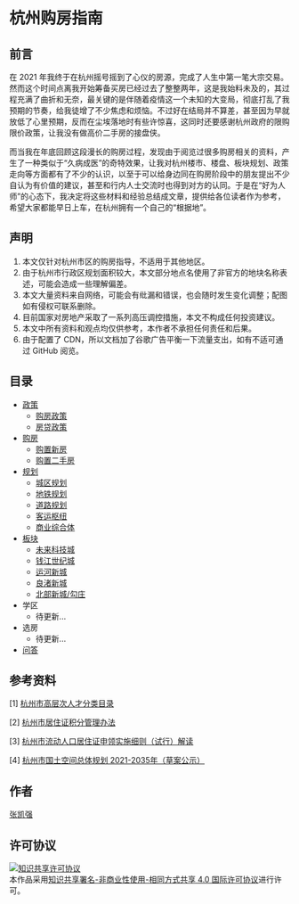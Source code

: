 # 杭州购房指南

## 前言

在 2021 年我终于在杭州摇号摇到了心仪的房源，完成了人生中第一笔大宗交易。然而这个时间点离我开始筹备买房已经过去了整整两年，这是我始料未及的，其过程充满了曲折和无奈，最关键的是伴随着疫情这一个未知的大变局，彻底打乱了我预期的节奏，给我徒增了不少焦虑和烦恼。不过好在结局并不算差，甚至因为早就放低了心里预期，反而在尘埃落地时有些许惊喜，这同时还要感谢杭州政府的限购限价政策，让我没有做高价二手房的接盘侠。

而当我在年底回顾这段漫长的购房过程，发现由于阅览过很多购房相关的资料，产生了一种类似于“久病成医”的奇特效果，让我对杭州楼市、楼盘、板块规划、政策走向等方面都有了不少的认识，以至于可以给身边同在购房阶段中的朋友提出不少自认为有价值的建议，甚至和行内人士交流时也得到对方的认同。于是在“好为人师”的心态下，我决定将这些材料和经验总结成文章，提供给各位读者作为参考，希望大家都能早日上车，在杭州拥有一个自己的“根据地”。

## 声明

1. 本文仅针对杭州市区的购房指导，不适用于其他地区。
2. 由于杭州市行政区规划面积较大，本文部分地点名使用了非官方的地块名称表述，可能会造成一些理解偏差。
3. 本文大量资料来自网络，可能会有纰漏和错误，也会随时发生变化调整；配图如有侵权可联系删除。
4. 目前国家对房地产采取了一系列高压调控措施，本文不构成任何投资建议。
5. 本文中所有资料和观点均仅供参考，本作者不承担任何责任和后果。
6. 由于配置了 CDN，所以文档加了谷歌广告平衡一下流量支出，如有不适可通过 GitHub 阅览。

## 目录

- [政策](https://hzhouse.zkqiang.cn/policy/)
  - [购房政策](https://hzhouse.zkqiang.cn/policy/#购房政策) 
  - [房贷政策](https://hzhouse.zkqiang.cn/policy/#房贷政策)
- [购房](https://hzhouse.zkqiang.cn/purchase/)
  - [购置新房](https://hzhouse.zkqiang.cn/purchase/#购置新房)
  - [购置二手房](https://hzhouse.zkqiang.cn/purchase/#购置二手房)
- [规划](https://hzhouse.zkqiang.cn/plan/)
  - [城区规划](https://hzhouse.zkqiang.cn/plan/#城区规划)
  - [地铁规划](https://hzhouse.zkqiang.cn/plan/#地铁规划)
  - [道路规划](https://hzhouse.zkqiang.cn/plan/#道路规划)
  - [客运枢纽](https://hzhouse.zkqiang.cn/plan/#客运枢纽)
  - [商业综合体](https://hzhouse.zkqiang.cn/plan/#商业综合体)
- [板块](https://hzhouse.zkqiang.cn/area/)
  - [未来科技城](https://hzhouse.zkqiang.cn/area/#未来科技城)
  - [钱江世纪城](https://hzhouse.zkqiang.cn/area/#钱江世纪城)
  - [运河新城](https://hzhouse.zkqiang.cn/area/#运河新城)
  - [良渚新城](https://hzhouse.zkqiang.cn/area/#良渚新城)
  - [北部新城/勾庄](https://hzhouse.zkqiang.cn/area/#北部新城-勾庄)
- 学区
    - 待更新...
- 选房
    - 待更新...
- [问答](https://hzhouse.zkqiang.cn/faq/)

## 参考资料

[1] [杭州市高层次人才分类目录](https://rc.hzrs.hangzhou.gov.cn/articles/detail/6679.html)

[2] [杭州市居住证积分管理办法](http://www.hangzhou.gov.cn/art/2021/1/13/art_1229063382_1717066.html)

[3] [杭州市流动人口居住证申领实施细则（试行）解读](http://www.hangzhou.gov.cn/art/2019/5/23/art_1643250_4602.html)

[4] [杭州市国土空间总体规划 2021-2035年（草案公示）](http://ghzy.hangzhou.gov.cn/module/download/downfile.jsp?classid=0&filename=e71740054ae74b1eaa09e786da82becb.pdf)

## 作者

[张凯强](https://github.com/zkqiang)

## 许可协议

<p>
  <a rel="license" href="https://creativecommons.org/licenses/by-nc-sa/4.0/deed.zh">
    <img alt="知识共享许可协议" style="border-width:0" src="https://i.creativecommons.org/l/by-nc-sa/4.0/88x31.png" />
  </a>
  <br />
  本作品采用<a rel="license" href="https://creativecommons.org/licenses/by-nc-sa/4.0/deed.zh">知识共享署名-非商业性使用-相同方式共享 4.0 国际许可协议</a>进行许可。
</p>
